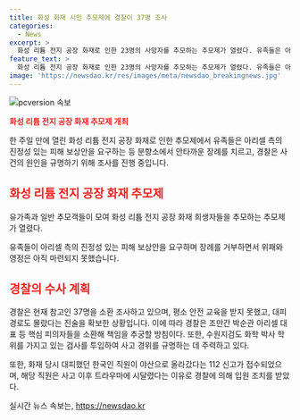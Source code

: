 ```yaml
---
title: 화성 화재 시민 추모제에 경찰이 37명 조사
categories:
  - News
excerpt: >
  화성 리튬 전지 공장 화재로 인한 23명의 사망자를 추모하는 추모제가 열렸다. 유족들은 아리셀에게 진정성 있는 보상을 요구하며 장례를 거부했고, 경찰은 화재 발생과 피해 원인에 대해 조사 중이다. 안전 교육을 받지 못하고 대피 경로를 몰랐다는 진술을 받은 경찰은 핵심 피의자들을 조만간 소환할 계획이며, 수원지검은 화학 박사 학위를 가진 검사를 투입해 사고 경위를 규명하는 데 주력하고 있다. 한국인 직원 중 한 명이 트라우마로 인해 입원 조치됐다.
feature_text: >
  화성 리튬 전지 공장 화재로 인한 23명의 사망자를 추모하는 추모제가 열렸다. 유족들은 아리셀에게 진정성 있는 보상을 요구하며 장례를 거부했고, 경찰은 화재 발생과 피해 원인에 대해 조사 중이다. 안전 교육을 받지 못하고 대피 경로를 몰랐다는 진술을 받은 경찰은 핵심 피의자들을 조만간 소환할 계획이며, 수원지검은 화학 박사 학위를 가진 검사를 투입해 사고 경위를 규명하는 데 주력하고 있다. 한국인 직원 중 한 명이 트라우마로 인해 입원 조치됐다.
image: 'https://newsdao.kr/res/images/meta/newsdao_breakingnews.jpg'
---
```


<p><img src="https://newsdao.kr/res/images/meta/newsdao_breakingnews.jpg" alt="pcversion 속보" /></p>

<p><b><span style="color: #ee2323;">화성 리튬 전지 공장 화재 추모제 개최</span></b></p>

<p>한 주일 만에 열린 화성 리튬 전지 공장 화재로 인한 추모제에서 유족들은 아리셀 측의 진정성 있는 피해 보상안을 요구하는 등 분향소에서 안타까운 장례를 치르고, 경찰은 사건의 원인을 규명하기 위해 조사를 진행 중입니다. </p>

<h2 data-ke-size="size26"><b><span style="color: #ee2323;">화성 리튬 전지 공장 화재 추모제</span></b></h2>

<p>유가족과 일반 추모객들이 모여 화성 리튬 전지 공장 화재 희생자들을 추모하는 추모제가 열렸다. </p>

<p data-ke-size="size16">유족들이 아리셀 측의 진정성 있는 피해 보상안을 요구하며 장례를 거부하면서 위패와 영정은 아직 마련되지 못했습니다. </p>

<h2 data-ke-size="size26"><b><span style="color: #ee2323;">경찰의 수사 계획</span></b></h2>

<p>경찰은 현재 참고인 37명을 소환 조사하고 있으며, 평소 안전 교육을 받지 못했고, 대피 경로도 몰랐다는 진술을 확보한 상황입니다. 이에 따라 경찰은 조만간 박순관 아리셀 대표 등 핵심 피의자들을 소환해 책임을 추궁할 방침이다. 또한, 수원지검도 화학 박사 학위를 가지고 있는 검사를 투입하여 사고 경위를 규명하는 데 주력하고 있다. </p>

<p data-ke-size="size16">또한, 화재 당시 대피했던 한국인 직원이 야산으로 올라갔다는 112 신고가 접수되었으며, 해당 직원은 사고 이후 트라우마에 시달렸다는 이유로 경찰에 의해 입원 조치를 받았다.</p>
실시간 뉴스 속보는, <a href="https://newsdao.kr" rel="dofollow">https://newsdao.kr</a>


